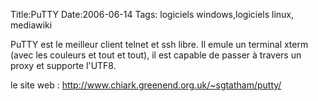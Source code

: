 Title:PuTTY
Date:2006-06-14
Tags: logiciels windows,logiciels linux,  mediawiki

PuTTY est le meilleur client telnet et ssh libre. Il emule un terminal
xterm (avec les couleurs et tout et tout), il est capable de passer à
travers un proxy et supporte l'UTF8.

le site web : <http://www.chiark.greenend.org.uk/~sgtatham/putty/>

